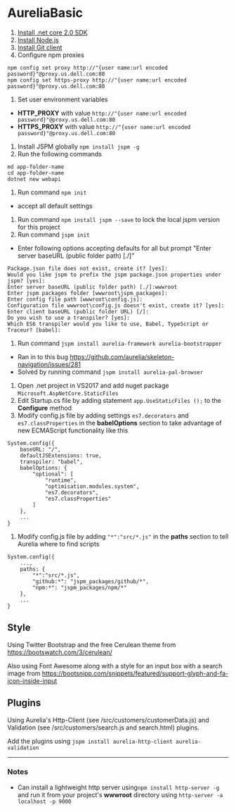 # AureliaBasic

1. [Install .net core 2.0 SDK](https://www.microsoft.com/net/learn/get-started/windows)
1. [Install Node.js](https://nodejs.org/en/)
1. [Install Git client](https://desktop.github.com/)
1. Configure npm proxies
```
npm config set proxy http://"{user name:url encoded password}"@proxy.us.dell.com:80
npm config set https-proxy http://"{user name:url encoded password}"@proxy.us.dell.com:80
```
1. Set user environment variables 
 - **HTTP_PROXY** with value `http://"{user name:url encoded password}"@proxy.us.dell.com:80`
 - **HTTPS_PROXY** with value `http://"{user name:url encoded password}"@proxy.us.dell.com:80`
1. Install JSPM globally `npm install jspm -g`
1. Run the following commands
```
md app-folder-name
cd app-folder-name
dotnet new webapi
```
1. Run command `npm init`
 - accept all default settings
1. Run command `npm install jspm --save` to lock the local jspm version for this project
1. Run command `jspm init`
 - Enter following options accepting defaults for all but prompt "Enter server baseURL (public folder path) [./]"
```
Package.json file does not exist, create it? [yes]:
Would you like jspm to prefix the jspm package.json properties under jspm? [yes]:
Enter server baseURL (public folder path) [./]:wwwroot
Enter jspm packages folder [wwwroot\jspm_packages]:
Enter config file path [wwwroot\config.js]:
Configuration file wwwroot\config.js doesn't exist, create it? [yes]:
Enter client baseURL (public folder URL) [/]:
Do you wish to use a transpiler? [yes]:
Which ES6 transpiler would you like to use, Babel, TypeScript or Traceur? [babel]:
```
1. Run command `jspm install aurelia-framework aurelia-bootstrapper`
 - Ran in to this bug https://github.com/aurelia/skeleton-navigation/issues/281
  - Solved by running command `jspm install aurelia-pal-browser`
1. Open .net project in VS2017 and add nuget package `Microsoft.AspNetCore.StaticFiles`
1. Edit Startup.cs file by adding statement `app.UseStaticFiles ();` to the **Configure** method
1. Modify config.js file by adding settings `es7.decorators` and `es7.classProperties` in the **babelOptions** section to take advantage of new ECMAScript functionality like this
```
System.config({
    baseURL: "/",
    defaultJSExtensions: true,
    transpiler: "babel",
    babelOptions: {
        "optional": [
            "runtime",
            "optimisation.modules.system",
            "es7.decorators",
            "es7.classProperties"
        ]
    },
    ...
}
```
1. Modify config.js file by adding `"*":"src/*.js"` in the **paths** section to tell Aurelia where to find scripts
```
System.config({
    ...,
    paths: {
        "*":"src/*.js",
        "github:*": "jspm_packages/github/*",
        "npm:*": "jspm_packages/npm/*"
    },
    ...
}
```

## Style

Using Twitter Bootstrap and the free Cerulean theme from https://bootswatch.com/3/cerulean/

Also using Font Awesome along with a style for an input box with a search image from https://bootsnipp.com/snippets/featured/support-glyph-and-fa-icon-inside-input

## Plugins

Using Aurelia's Http-Client (see /src/customers/customerData.js) and Validation (see /src/customers/search.js and search.html) plugins.

Add the plugins using `jspm install aurelia-http-client aurelia-validation`

---

### Notes
- Can install a lightweight http server using`npm install http-server -g` and run it from your project's **wwwroot** directory using `http-server -a localhost -p 9000`